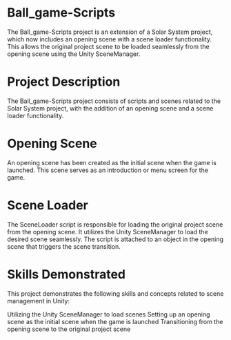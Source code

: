 # Ball_game-Scripts

The Ball_game-Scripts project is an extension of a Solar System project, which now includes an opening scene with a scene loader functionality. This allows the original project scene to be loaded seamlessly from the opening scene using the Unity SceneManager.

# Project Description
The Ball_game-Scripts project consists of scripts and scenes related to the Solar System project, with the addition of an opening scene and a scene loader functionality.

# Opening Scene
An opening scene has been created as the initial scene when the game is launched. This scene serves as an introduction or menu screen for the game.

# Scene Loader
The SceneLoader script is responsible for loading the original project scene from the opening scene. It utilizes the Unity SceneManager to load the desired scene seamlessly. The script is attached to an object in the opening scene that triggers the scene transition.

# Skills Demonstrated
This project demonstrates the following skills and concepts related to scene management in Unity:

Utilizing the Unity SceneManager to load scenes
Setting up an opening scene as the initial scene when the game is launched
Transitioning from the opening scene to the original project scene
